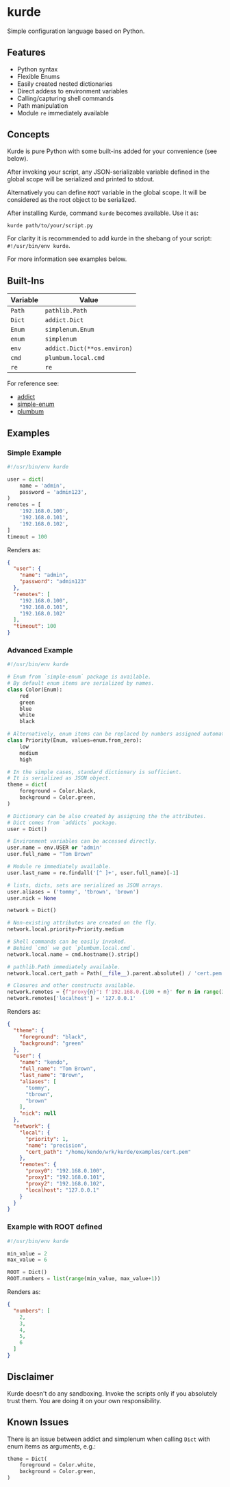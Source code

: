 # kurde

Simple configuration language based on Python.

## Features

- Python syntax
- Flexible Enums
- Easily created nested dictionaries
- Direct addess to environment variables
- Calling/capturing shell commands
- Path manipulation
- Module `re` immediately available

## Concepts

Kurde is pure Python with some built-ins added for your convenience (see below).

After invoking your script, any JSON-serializable variable defined in the global scope will be serialized and printed to stdout.

Alternatively you can define `ROOT` variable in the global scope. It will be considered as the root object to be serialized.

After installing Kurde, command `kurde` becomes available. Use it as:
```sh
kurde path/to/your/script.py
```

For clarity it is recommended to add kurde in the shebang of your script: `#!/usr/bin/env kurde`.

For more information see examples below.

## Built-Ins

| Variable | Value      |
|----------|---------------|
| `Path`   | `pathlib.Path` |
| `Dict`   | `addict.Dict` |
| `Enum`   | `simplenum.Enum` |
| `enum`   | `simplenum` |
| `env`    | `addict.Dict(**os.environ)` |
| `cmd`    | `plumbum.local.cmd` |
| `re`     | `re` |

For reference see:
- [addict](https://github.com/mewwts/addict)
- [simple-enum](https://github.com/andrewcooke/simple-enum)
- [plumbum](https://plumbum.readthedocs.io/)

## Examples

### Simple Example

```python
#!/usr/bin/env kurde

user = dict(
    name = 'admin',
    password = 'admin123',
)
remotes = [
    '192.168.0.100',
    '192.168.0.101',
    '192.168.0.102',
]
timeout = 100
```

Renders as:
```json
{
  "user": {
    "name": "admin",
    "password": "admin123"
  },
  "remotes": [
    "192.168.0.100",
    "192.168.0.101",
    "192.168.0.102"
  ],
  "timeout": 100
}
```

### Advanced Example

```python
#!/usr/bin/env kurde

# Enum from `simple-enum` package is available.
# By default enum items are serialized by names.
class Color(Enum):
    red
    green
    blue
    white
    black

# Alternatively, enum items can be replaced by numbers assigned automatically.
class Priority(Enum, values=enum.from_zero):
    low
    medium
    high

# In the simple cases, standard dictionary is sufficient.
# It is serialized as JSON object.
theme = dict(
    foreground = Color.black,
    background = Color.green,
)

# Dictionary can be also created by assigning the the attributes.
# Dict comes from `addicts` package.
user = Dict()

# Environment variables can be accessed directly.
user.name = env.USER or 'admin'
user.full_name = "Tom Brown"

# Module re immediately available.
user.last_name = re.findall('[^ ]+', user.full_name)[-1]

# lists, dicts, sets are serialized as JSON arrays.
user.aliases = ('tommy', 'tbrown', 'brown')
user.nick = None

network = Dict()

# Non-existing attributes are created on the fly.
network.local.priority=Priority.medium

# Shell commands can be easily invoked.
# Behind `cmd` we get `plumbum.local.cmd`.
network.local.name = cmd.hostname().strip()

# pathlib.Path immediately available.
network.local.cert_path = Path(__file__).parent.absolute() / 'cert.pem'

# Closures and other constructs available.
network.remotes = {f"proxy{n}": f'192.168.0.{100 + n}' for n in range(3)}
network.remotes['localhost'] = '127.0.0.1'
```

Renders as:
```json
{
  "theme": {
    "foreground": "black",
    "background": "green"
  },
  "user": {
    "name": "kendo",
    "full_name": "Tom Brown",
    "last_name": "Brown",
    "aliases": [
      "tommy",
      "tbrown",
      "brown"
    ],
    "nick": null
  },
  "network": {
    "local": {
      "priority": 1,
      "name": "precision",
      "cert_path": "/home/kendo/wrk/kurde/examples/cert.pem"
    },
    "remotes": {
      "proxy0": "192.168.0.100",
      "proxy1": "192.168.0.101",
      "proxy2": "192.168.0.102",
      "localhost": "127.0.0.1"
    }
  }
}
```

### Example with ROOT defined

```python
#!/usr/bin/env kurde

min_value = 2
max_value = 6

ROOT = Dict()
ROOT.numbers = list(range(min_value, max_value+1))
```

Renders as:
```json
{
  "numbers": [
    2,
    3,
    4,
    5,
    6
  ]
}
```

## Disclaimer

Kurde doesn't do any sandboxing. Invoke the scripts only if you absolutely trust them. You are doing it on your own responsibility.

## Known Issues

There is an issue between addict and simplenum when calling `Dict` with enum items as arguments, e.g.:

```python
theme = Dict(
    foreground = Color.white,
    background = Color.green,
)
```
